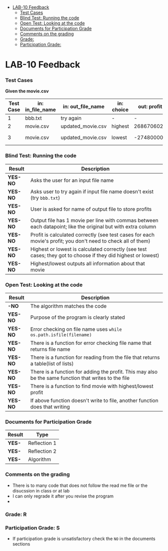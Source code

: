 

- [LAB-10 Feedback](#lab-10-feedback)
    - [Test Cases](#test-cases)
    - [Blind Test: Running the code](#blind-test-running-the-code)
    - [Open Test: Looking at the code](#open-test-looking-at-the-code)
    - [Documents for Participation Grade](#documents-for-participation-grade)
    - [Comments on the grading](#comments-on-the-grading)
    - [Grade:](#grade)
    - [Participation Grade:](#participation-grade)

# LAB-10 Feedback

### Test Cases

**Given the movie.csv**

| Test Case | in: in_file_name | in: out_file_name | in: choice   | out: profit | out: title     |
|-----------|------------------|-------------------|--------------|-------------|----------------|
| 1         | bbb.txt          | try again         |  -           |       -     | -              |
| 2         | movie.csv        | updated_movie.csv | highest      | 2686706026  | Avatar         |
| 3         | movie.csv        | updated_movie.csv | lowest       | -274800000  | The Marvels    |

### Blind Test: Running the code
| Result       | Description                                                                                     |
|--------------|-------------------------------------------------------------------------------------------------|
| **YES-NO**   | Asks the user for an input file name                                                            |
| **YES-NO**   | Asks user to try again if input file name doesn't exist (try `bbb.txt`)                         |
| **YES-NO**   | User is asked for name of output file to store profits                                          |
| **YES-NO**   | Output file has 1 movie per line with commas between each datapoint; like the original  but with extra column |
| **YES-NO**   | Profit is calculated correctly (see test cases for each movie's profit; you don't need to check all of them) |
| **YES-NO**   | Highest or lowest is calculated correctly (see test cases; they got to choose if they did highest or lowest) |
| **YES-NO**   | Highest/lowest outputs all information about that movie                                         |

### Open Test: Looking at the code
| Result       | Description                                                                                     |
|--------------|-------------------------------------------------------------------------------------------------|
| **-NO**   | The algorithm matches the code                                           |
| **YES-NO**   | Purpose of the program is clearly stated |  
| **YES-NO**   | Error checking on file name uses `while os.path.isfile(filename)` |
| **YES-NO**   | There is a function for error checking file name that returns file name                         |
| **YES-NO**   | There is a function for reading from the file that returns a table(list of lists)                      |
| **YES-NO**   | There is a function for adding the profit. This may also be the same function that writes to the file |
| **YES-NO**   | There is a function to find movie with highest/lowest profit                                    |
| **YES-NO**   | If above function doesn't write to file, another function does that writing                     |



### Documents for Participation Grade

|Result         |Type            |
|---------------|----------------|
|**YES-** | Reflection 1   |
|**YES-** | Reflection 2   |
|**YES-** | Algorithm      |

### Comments on the grading
- There is to many code that does not follow the read me file or the disucssion in class or at lab
- I can only regrade it after you revise the program
- 

### Grade: R

### Participation Grade: S
 - If participation grade is unsatisfactory check the `NO` in the documents sections
